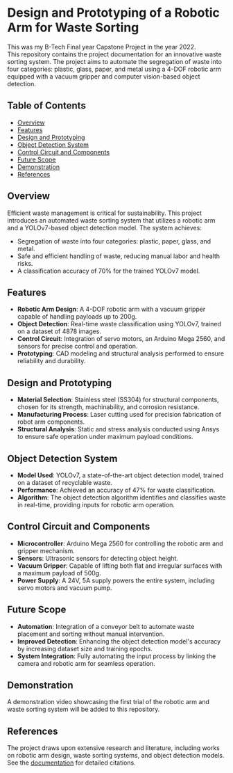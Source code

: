 # Design and Prototyping of a Robotic Arm for Waste Sorting
This was my B-Tech Final year Capstone Project in the year 2022. <br>
This repository contains the project documentation for an innovative waste sorting system. The project aims to automate the segregation of waste into four categories: plastic, glass, paper, and metal using a 4-DOF robotic arm equipped with a vacuum gripper and computer vision-based object detection.

## Table of Contents
- [Overview](#overview)
- [Features](#features)
- [Design and Prototyping](#design-and-prototyping)
- [Object Detection System](#object-detection-system)
- [Control Circuit and Components](#control-circuit-and-components)
- [Future Scope](#future-scope)
- [Demonstration](#demonstration)
- [References](#references)

## Overview
Efficient waste management is critical for sustainability. This project introduces an automated waste sorting system that utilizes a robotic arm and a YOLOv7-based object detection model. The system achieves:
- Segregation of waste into four categories: plastic, paper, glass, and metal.
- Safe and efficient handling of waste, reducing manual labor and health risks.
- A classification accuracy of 70% for the trained YOLOv7 model.

## Features
- **Robotic Arm Design**: A 4-DOF robotic arm with a vacuum gripper capable of handling payloads up to 200g.
- **Object Detection**: Real-time waste classification using YOLOv7, trained on a dataset of 4878 images.
- **Control Circuit**: Integration of servo motors, an Arduino Mega 2560, and sensors for precise control and operation.
- **Prototyping**: CAD modeling and structural analysis performed to ensure reliability and durability.

## Design and Prototyping
- **Material Selection**: Stainless steel (SS304) for structural components, chosen for its strength, machinability, and corrosion resistance.
- **Manufacturing Process**: Laser cutting used for precision fabrication of robot arm components.
- **Structural Analysis**: Static and stress analysis conducted using Ansys to ensure safe operation under maximum payload conditions.

## Object Detection System
- **Model Used**: YOLOv7, a state-of-the-art object detection model, trained on a dataset of recyclable waste.
- **Performance**: Achieved an accuracy of 47% for waste classification.
- **Algorithm**: The object detection algorithm identifies and classifies waste in real-time, providing inputs for robotic arm operation.

## Control Circuit and Components
- **Microcontroller**: Arduino Mega 2560 for controlling the robotic arm and gripper mechanism.
- **Sensors**: Ultrasonic sensors for detecting object height.
- **Vacuum Gripper**: Capable of lifting both flat and irregular surfaces with a maximum payload of 500g.
- **Power Supply**: A 24V, 5A supply powers the entire system, including servo motors and vacuum pump.

## Future Scope
- **Automation**: Integration of a conveyor belt to automate waste placement and sorting without manual intervention.
- **Improved Detection**: Enhancing the object detection model's accuracy by increasing dataset size and training epochs.
- **System Integration**: Fully automating the input process by linking the camera and robotic arm for seamless operation.

## Demonstration
A demonstration video showcasing the first trial of the robotic arm and waste sorting system will be added to this repository.

## References
The project draws upon extensive research and literature, including works on robotic arm design, waste sorting systems, and object detection models. See the [documentation](https://github.com/ChinmayAmrutkar/Design_and_Prototyping_of_Robotic_Arm/commit/f0f85b28decd26677b3436e1981f82980546ba0d) for detailed citations.
